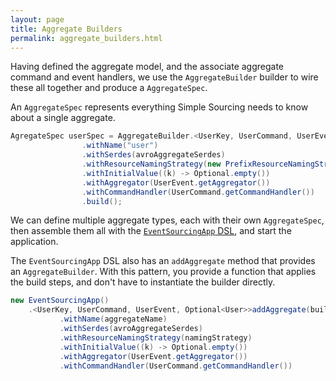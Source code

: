 ```yaml
---
layout: page
title: Aggregate Builders
permalink: aggregate_builders.html
---
```


Having defined the aggregate model, and the associate aggregate command and event handlers, 
we use the `AggregateBuilder` builder 
to wire these all together and produce a `AggregateSpec`. 

An `AggregateSpec` represents everything Simple Sourcing needs to know about a single aggregate.

```java
AgregateSpec userSpec = AggregateBuilder.<UserKey, UserCommand, UserEvent, Optional<User>>newBuilder()
                .withName("user")
                .withSerdes(avroAggregateSerdes)
                .withResourceNamingStrategy(new PrefixResourceNamingStrategy("application_avro_"))
                .withInitialValue((k) -> Optional.empty())
                .withAggregator(UserEvent.getAggregator())
                .withCommandHandler(UserCommand.getCommandHandler())
                .build();
```

We can define multiple aggregate types, each with their own `AggregateSpec`,
then assemble them all with the [`EventSourcingApp` DSL](application_builder.html), and start the application.

The `EventSourcingApp` DSL also has an `addAggregate` method that provides an `AggregateBuilder`. 
With this pattern, you provide a function that applies the build steps, and don't have to instantiate the builder directly.

 ```java
 new EventSourcingApp()
	 .<UserKey, UserCommand, UserEvent, Optional<User>>addAggregate(builder -> builder
	        .withName(aggregateName)
	        .withSerdes(avroAggregateSerdes)
	        .withResourceNamingStrategy(namingStrategy)
	        .withInitialValue((k) -> Optional.empty())
	        .withAggregator(UserEvent.getAggregator())
	        .withCommandHandler(UserCommand.getCommandHandler())
 ```
 
